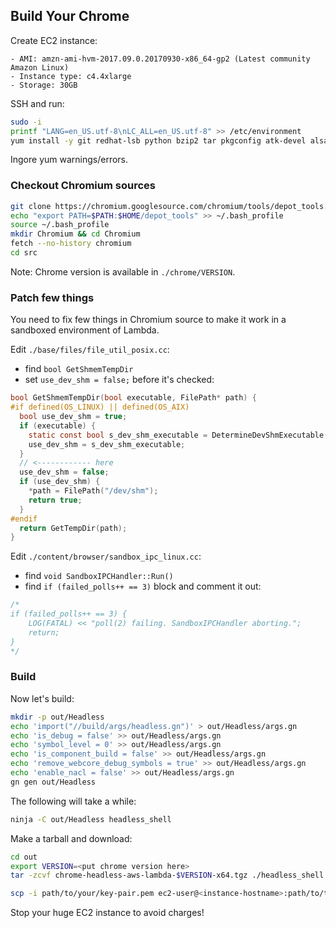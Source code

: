 ## Build Your Chrome

Create EC2 instance:

    - AMI: amzn-ami-hvm-2017.09.0.20170930-x86_64-gp2 (Latest community Amazon Linux)
    - Instance type: c4.4xlarge
    - Storage: 30GB

SSH and run:

```bash
sudo -i
printf "LANG=en_US.utf-8\nLC_ALL=en_US.utf-8" >> /etc/environment
yum install -y git redhat-lsb python bzip2 tar pkgconfig atk-devel alsa-lib-devel bison binutils brlapi-devel bluez-libs-devel bzip2-devel cairo-devel cups-devel dbus-devel dbus-glib-devel expat-devel fontconfig-devel freetype-devel gcc-c++ GConf2-devel glib2-devel glibc.i686 gperf glib2-devel gtk2-devel gtk3-devel java-1.*.0-openjdk-devel libatomic libcap-devel libffi-devel libgcc.i686 libgnome-keyring-devel libjpeg-devel libstdc++.i686 libX11-devel libXScrnSaver-devel libXtst-devel libxkbcommon-x11-devel ncurses-compat-libs nspr-devel nss-devel pam-devel pango-devel pciutils-devel pulseaudio-libs-devel zlib.i686 httpd mod_ssl php php-cli python-psutil wdiff --enablerepo=epel
```

Ingore yum warnings/errors.

### Checkout Chromium sources

```bash
git clone https://chromium.googlesource.com/chromium/tools/depot_tools.git
echo "export PATH=$PATH:$HOME/depot_tools" >> ~/.bash_profile
source ~/.bash_profile
mkdir Chromium && cd Chromium
fetch --no-history chromium
cd src
```

Note: Chrome version is available in `./chrome/VERSION`.

### Patch few things

You need to fix few things in Chromium source to make it work in a sandboxed environment of Lambda.

Edit `./base/files/file_util_posix.cc`:

- find `bool GetShmemTempDir`
- set `use_dev_shm = false;` before it's checked:

```c
bool GetShmemTempDir(bool executable, FilePath* path) {
#if defined(OS_LINUX) || defined(OS_AIX)
  bool use_dev_shm = true;
  if (executable) {
    static const bool s_dev_shm_executable = DetermineDevShmExecutable();
    use_dev_shm = s_dev_shm_executable;
  }
  // <------------ here
  use_dev_shm = false;
  if (use_dev_shm) {
    *path = FilePath("/dev/shm");
    return true;
  }
#endif
  return GetTempDir(path);
}

```

Edit `./content/browser/sandbox_ipc_linux.cc`:

- find `void SandboxIPCHandler::Run()`
- find `if (failed_polls++ == 3)` block and comment it out:

```c
/*
if (failed_polls++ == 3) {
    LOG(FATAL) << "poll(2) failing. SandboxIPCHandler aborting.";
    return;
}
*/
```

### Build

Now let's build:

```bash
mkdir -p out/Headless
echo 'import("//build/args/headless.gn")' > out/Headless/args.gn
echo 'is_debug = false' >> out/Headless/args.gn
echo 'symbol_level = 0' >> out/Headless/args.gn
echo 'is_component_build = false' >> out/Headless/args.gn
echo 'remove_webcore_debug_symbols = true' >> out/Headless/args.gn
echo 'enable_nacl = false' >> out/Headless/args.gn
gn gen out/Headless
```

The following will take a while:

```bash
ninja -C out/Headless headless_shell
```

Make a tarball and download:

```bash
cd out
export VERSION=<put chrome version here>
tar -zcvf chrome-headless-aws-lambda-$VERSION-x64.tgz ./headless_shell

scp -i path/to/your/key-pair.pem ec2-user@<instance-hostname>:path/to/tarball ./
```

Stop your huge EC2 instance to avoid charges!

